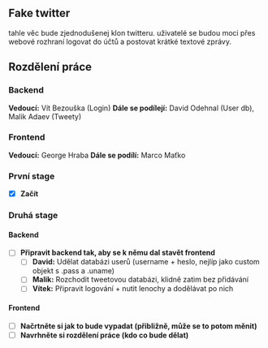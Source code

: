## Fake twitter

tahle věc bude zjednodušenej klon twitteru. uživatelé se budou moci přes webové rozhraní logovat do účtů a postovat krátké textové zprávy.

## Rozdělení práce

### Backend
**Vedoucí:** Vít Bezouška (Login)
**Dále se podílejí:** David Odehnal (User db), Malik Adaev (Tweety)

### Frontend
**Vedoucí:** George Hraba
**Dále se podílí:** Marco Maťko



### První stage
- [x] **Začít**

### Druhá stage
#### Backend
- [ ] **Připravit backend tak, aby se k němu dal stavět frontend**
	- [ ] **David:** Udělat databázi userů (username + heslo, nejlíp jako custom objekt s .pass a .uname)
	- [ ] **Malik:** Rozchodit tweetovou databázi, klidně zatim bez přidávání
	- [ ] **Vítek:** Připravit logování + nutit lenochy a dodělávat po nich

#### Frontend
- [ ] **Načrtněte si jak to bude vypadat (přibližně, může se to potom měnit)**
- [ ] **Navrhněte si rozdělení práce (kdo co bude dělat)**
